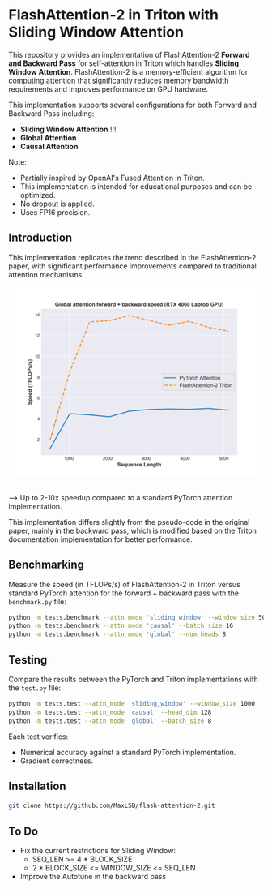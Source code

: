 # FlashAttention-2 in Triton with Sliding Window Attention

This repository provides an implementation of FlashAttention-2 **Forward and Backward Pass** for self-attention in Triton which handles **Sliding Window Attention**. FlashAttention-2 is a memory-efficient algorithm for computing attention that significantly reduces memory bandwidth requirements and improves performance on GPU hardware.

This implementation supports several configurations for both Forward and Backward Pass including:

- **Sliding Window Attention** !!!
- **Global Attention**
- **Causal Attention**

Note:
- Partially inspired by OpenAI's Fused Attention in Triton.
- This implementation is intended for educational purposes and can be optimized.
- No dropout is applied.
- Uses FP16 precision.

## Introduction

This implementation replicates the trend described in the FlashAttention-2 paper, with significant performance improvements compared to traditional attention mechanisms.

<div align="center">
  <img src="media/benchmark.png" alt="FlashAttention-2 Benchmarks" width="500" />
</div>

<br>

--> Up to 2-10x speedup compared to a standard PyTorch attention implementation.

This implementation differs slightly from the pseudo-code in the original paper, mainly in the backward pass, which is modified based on the Triton documentation implementation for better performance.

## Benchmarking

Measure the speed (in TFLOPs/s) of FlashAttention-2 in Triton versus standard PyTorch attention for the forward + backward pass with the `benchmark.py` file:

```bash
python -m tests.benchmark --attn_mode 'sliding_window' --window_size 500
python -m tests.benchmark --attn_mode 'causal' --batch_size 16
python -m tests.benchmark --attn_mode 'global' --num_heads 8
```

## Testing

Compare the results between the PyTorch and Triton implementations with the `test.py` file:

```bash
python -m tests.test --attn_mode 'sliding_window' --window_size 1000
python -m tests.test --attn_mode 'causal' --head_dim 128
python -m tests.test --attn_mode 'global' --batch_size 8
```

Each test verifies:
- Numerical accuracy against a standard PyTorch implementation.
- Gradient correctness.

## Installation

```bash
git clone https://github.com/MaxLSB/flash-attention-2.git
```

## To Do

- Fix the current restrictions for Sliding Window:
  - SEQ_LEN >= 4 * BLOCK_SIZE
  - 2 * BLOCK_SIZE <= WINDOW_SIZE <= SEQ_LEN 
- Improve the Autotune in the backward pass




<!-- Other ideas:
- Multi-Head Latent Flash Attention
- GQA Flash Attention
- Native Sparse Attention with Flash Attention -->